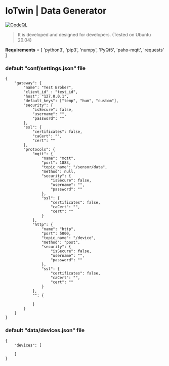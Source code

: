 # IoTwin | Data Generator

[![CodeQL](https://github.com/CTISenior/iot-device-simulator/actions/workflows/codeql-analysis.yml/badge.svg)](https://github.com/CTISenior/iot-device-simulator/actions/workflows/codeql-analysis.yml)

> It is developed and designed for developers. (Tested on Ubuntu 20.04)

**Requirements** = [ 'python3', 'pip3', 'numpy', 'PyQt5', 'paho-mqtt', 'requests' ]

### default "conf/settings.json" file

```
{
    "gateway": {
        "name": "Test Broker",
        "client_id" : "test_id",
        "host": "127.0.0.1",
        "default_keys": ["temp", "hum", "custom"],
        "security": {
            "isSecure": false,
            "username": "",
            "password": ""
        },
        "ssl": {
            "certificates": false,
            "caCert": "",
            "cert": ""
        },
        "protocols": {
            "mqtt": {
                "name": "mqtt",
                "port": 1883,
                "topic_name": "/sensor/data",
                "method": null,
                "security": {
                    "isSecure": false,
                    "username": "",
                    "password": ""
                },
                "ssl": {
                    "certificates": false,
                    "caCert": "",
                    "cert": ""
                }
            },
            "http": {
                "name": "http",
                "port": 5000,
                "topic_name": "/device",
                "method": "post",
                "security": {
                    "isSecure": false,
                    "username": "",
                    "password": ""
                },
                "ssl": {
                    "certificates": false,
                    "caCert": "",
                    "cert": ""
                }
            },
            "": {

            }
        }
    }
}
```

### default "data/devices.json" file

```
{
    "devices": [
 
    ]
}
```